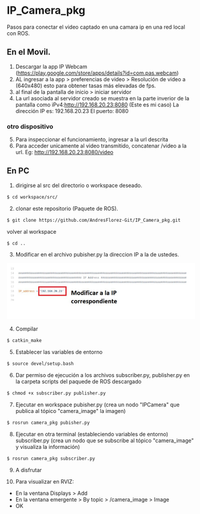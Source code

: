 # IP_Camera_pkg
Pasos para conectar el video captado en una camara ip en una red local con ROS.

## En el Movil.
1. Descargar la app IP Webcam (https://play.google.com/store/apps/details?id=com.pas.webcam)
2. AL ingresar a la app > preferencias de video > Resolución de video a (640x480) esto para obtener tasas más elevadas de fps.
3. al final de la pantalla de inicio > iniciar servidor
4. La url asociada al servidor creado se muestra en la parte inverior de la pantalla como iPv4:http://192.168.20.23:8080 (Este es mi caso)
La dirección IP es:  192.168.20.23
El puerto: 8080

### otro dispositivo
5. Para inspeccionar el funcionamiento, ingresar a la url descrita
6. Para acceder unicamente al video transmitido, concatenar /video a la url. Eg: http://192.168.20.23:8080/video

## En PC
1. dirigirse al src del directorio o workspace deseado.
```sh
$ cd workspace/src/
```
2. clonar este repositorio (Paquete de ROS).
```sh
$ git clone https://github.com/AndresFlorez-Git/IP_Camera_pkg.git
```
volver al workspace
```sh
$ cd ..
```

3. Modificar en el archivo pubisher.py la direccion IP a la de ustedes.

![imagen](https://github.com/AndresFlorez-Git/IP_Camera_pkg/blob/main/pic/ip_mod.png)

4. Compilar
```sh
$ catkin_make
```
5. Establecer las variables de entorno
```sh
$ source devel/setup.bash 
```
6. Dar permiso de ejecución a los archivos subscriber.py, publisher.py en la carpeta scripts del paquede de ROS descargado
```sh
$ chmod +x subscriber.py publisher.py
```
7. Ejecutar en workspace pubisher.py (crea un nodo "IPCamera" que publica al tópico "camera_image" la imagen)
```sh
$ rosrun camera_pkg pubisher.py
```
8. Ejecutar en otra terminal (estableciendo variables de entorno) subscriber.py (crea un nodo que se subscribe al tópico "camera_image" y visualiza la información)

```sh
$ rosrun camera_pkg subscriber.py
```
9. A disfrutar

10. Para visualizar en RVIZ:
* En la ventana Displays > Add
* En la ventana emergente > By topic > /camera_image > Image
* OK


